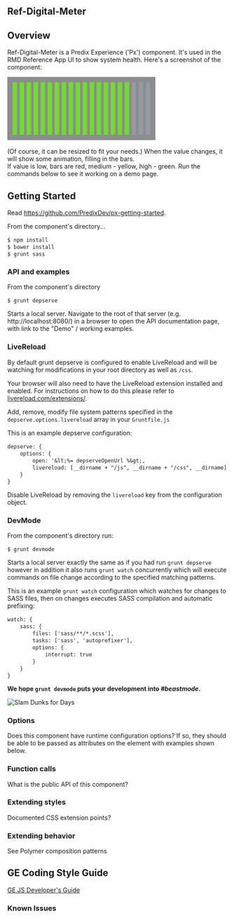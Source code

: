 Ref-Digital-Meter
-----------------------------------------------

## Overview

Ref-Digital-Meter is a Predix Experience ('Px') component.  It's used in the RMD Reference App UI to show system health.
Here's a screenshot of the component:

<img src="digital-meter.png"></img>

(Of course, it can be resized to fit your needs.)  When the value changes, it will show some animation, filling in the bars.  
If value is low, bars are red, medium - yellow, high - green.
Run the commands below to see it working on a demo page.

## Getting Started

Read https://github.com/PredixDev/px-getting-started.

From the component's directory...

```
$ npm install
$ bower install
$ grunt sass
```

### API and examples

From the component's directory

```
$ grunt depserve
```

Starts a local server. Navigate to the root of that server (e.g. http://localhost:8080/) in a browser to open the API documentation page, with link to the "Demo" / working examples.

### LiveReload

By default grunt depserve is configured to enable LiveReload and will be watching for modifications in your root directory as well as `/css`.

Your browser will also need to have the LiveReload extension installed and enabled. For instructions on how to do this please refer to [livereload.com/extensions/](http://livereload.com/extensions/).

Add, remove, modify file system patterns specified in the `depserve.options.livereload` array in your `Gruntfile.js`

This is an example depserve configuration:

```
depserve: {
    options: {
        open: '&lt;%= depserveOpenUrl %&gt;,
        livereload: [__dirname + "/js", __dirname + "/css", __dirname]
    }
}
```

Disable LiveReload by removing the `livereload` key from the configuration object.

### DevMode

From the component's directory run:

```
$ grunt devmode
```

Starts a local server exactly the same as if you had run `grunt depserve` however in addition it also runs `grunt watch` concurrently which will execute commands on file change according to the specified matching patterns.

This is an example `grunt watch` configuration which watches for changes to SASS files, then on changes executes SASS compilation and automatic prefixing:

```
watch: {
    sass: {
        files: ['sass/**/*.scss'],
        tasks: ['sass', 'autoprefixer'],
        options: {
            interrupt: true
        }
    }
}
```

**We hope `grunt devmode` puts your development into *#beastmode*.**

<img src="http://imgc.allpostersimages.com/images/P-488-488-90/71/7108/JJUV100Z/posters/teen-wolf-beast-mode.jpg" alt="Slam Dunks for Days" width=
"250" />

### Options

Does this component have runtime configuration options?  If so, they should be able to be passed as attributes on the element with examples shown below.

### Function calls

What is the public API of this component?

### Extending styles

Documented CSS extension points?

### Extending behavior

See Polymer composition patterns

GE Coding Style Guide
---------------------

[GE JS Developer's Guide](https://github.com/GeneralElectric/javascript)


### Known Issues
